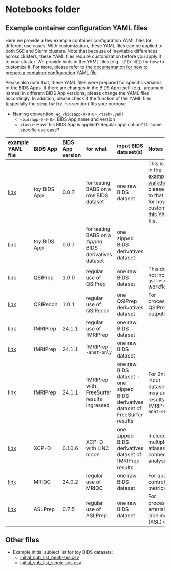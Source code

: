 # Notebooks folder

## Example container configuration YAML files

Here we provide a few example container configuration YAML files
for different use cases. With customization, these YAML files can be applied to both SGE and Slurm clusters.
Note that because of inevitable differences across clusters, these YAML files
require customization before you apply it to your cluster.
We provide hints in the YAML files (e.g., `[FIX ME]`) for how to customize it.
For more, please refer to [the documentation for how to prepare a container configuration YAML file](https://pennlinc-babs.readthedocs.io/en/stable/preparation_config_yaml_file.html).

Please also note that, these YAML files were prepared for specific
versions of the BIDS Apps. If there are changes in the BIDS App itself (e.g., argument names) in different BIDS App versions, please change the YAML files accordingly.
In addition, please check if the function of the YAML files (especially the `singularity_run` section) fits your purpose.

* Naming convention: `eg_<bidsapp-0-0-0>_<task>.yaml`
    * `<bidsapp-0-0-0>`: BIDS App name and version
    * `<task>`:  How this BIDS App is applied? Regular application? Or some specific use case?

| example YAML file | BIDS App | BIDS App version | for what | input BIDS dataset(s) | Notes |
| :-- | :--|:-- | :-- |:-- | :-- |
| [link](eg_toybidsapp-0-0-7_rawBIDS-walkthrough.yaml) | toy BIDS App | 0.0.7 | for testing BABS on a *raw* BIDS dataset | one raw BIDS dataset | This is used in the [example walkthrough](https://pennlinc-babs.readthedocs.io/en/stable/walkthrough.html); please refer to that doc for how to customize this YAML file.  ||
| [link](eg_toybidsapp-0-0-7_zipped.yaml) | toy BIDS App | 0.0.7 | for testing BABS on a *zipped* BIDS derivatives dataset | one zipped BIDS derivatives dataset |  |
| [link](eg_qsiprep-1-0-0_regular.yaml) | QSIPrep | 1.0.0 | regular use of QSIPrep | one raw BIDS dataset | This does not include `qsirecon` workflow |
| [link](eg_qsirecon-1-0-1.yaml) | QSIRecon | 1.0.1 | regular use of QSIRecon | one QSIPrep derivatives dataset | For processing QSIPrep outputs |
| [link](eg_fmriprep-24-1-1_regular.yaml) | fMRIPrep | 24.1.1 | regular use of fMRIPrep | one raw BIDS dataset |  |
| [link](eg_fmriprep-24-1-1_anatonly.yaml) | fMRIPrep | 24.1.1 | fMRIPrep `--anat-only` | one raw BIDS dataset |  |
| [link](eg_fmriprep-24-1-1_ingressed-fs.yaml) | fMRIPrep | 24.1.1 | fMRIPrep with FreeSurfer results ingressed | one raw BIDS dataset + one zipped BIDS derivatives dataset of FreeSurfer results | For 2nd input dataset, you may use results from fMRIPrep `--anat-only` |
| [link](eg_xcpd-0-10-6_linc.yaml) | XCP-D | 0.10.6 | XCP-D with LINC mode | one zipped BIDS derivatives dataset of fMRIPrep results | Includes multiple atlases for connectivity analysis |
| [link](eg_mriqc-24-0-2.yaml) | MRIQC | 24.0.2 | regular use of MRIQC | one raw BIDS dataset | For quality control metrics |
| [link](eg_aslprep-0-7-5.yaml) | ASLPrep | 0.7.5 | regular use of ASLPrep | one raw BIDS dataset | For processing arterial spin labeling (ASL) data |

## Other files
- Example initial subject list for toy BIDS datasets:
  - [initial_sub_list_multi-ses.csv](initial_sub_list_multi-ses.csv)
  - [initial_sub_list_single-ses.csv](initial_sub_list_single-ses.csv)

